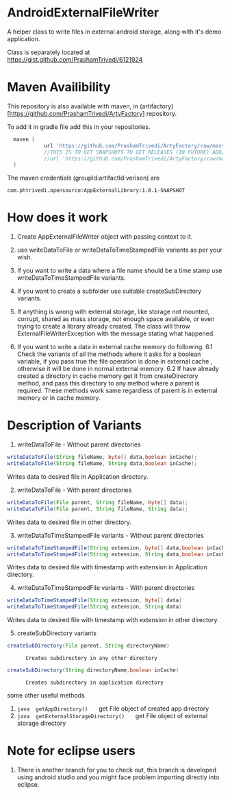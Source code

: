 AndroidExternalFileWriter
=========================

A helper class to write files in external android storage, along with it's demo application.

Class is separately located at https://gist.github.com/PrashamTrivedi/6121924

Maven Availibility
==================
This repository is also available with maven, in (artifactory) [https://github.com/PrashamTrivedi/ArtyFactory] repository.

To add it in gradle file add this in your repositories.
```gradle
  maven {
            url 'https://github.com/PrashamTrivedi/ArtyFactory/raw/master/snapshots'
            //THIS IS TO GET SNAPSHOTS TO GET RELEASES (IN FUTURE) ADD/REPLACE IT WITH
            //url 'https://github.com/PrashamTrivedi/ArtyFactory/raw/master/releases'
  }
```
The maven credentials (groupId:artifactId:verison) are
```
com.phtrivedi.opensource:AppExternalLibrary:1.0.1-SNAPSHOT
```

How does it work
=========================
1. Create AppExternalFileWriter object with passing context to it.

2. use writeDataToFile or writeDataToTimeStampedFile variants as per your wish.

3. If you want to write a data where a file name should be a time stamp use writeDataToTimeStampedFile variants.

4. If you want to create a subfolder use suitable createSubDirectory variants.

5. If anything is wrong with external storage, like storage not mounted, corrupt,  shared as mass storage, not enough space available, or even trying to create a library already created. The class will throw ExternalFileWriterException with the message stating what happened.

6. If you want to write a data in external cache memory do following.
    6.1 Check the variants of all the methods where it asks for a boolean variable, if you pass true the file operation is done in external cache , otherwise it will be done in normal external memory.
    6.2 If have already created a directory in cache memory get it from createDirectory method, and pass this directory to any method where a parent is required. These methods work same regardless of parent is in external memory or in cache memory.

Description of Variants
=========================

1. writeDataToFile - Without parent directories
```java
writeDataToFile(String fileName, byte[] data,boolean inCache);
writeDataToFile(String fileName, String data,boolean inCache);
```
Writes data to desired file in Application directory.
          
2. writeDataToFile - With parent directories
```java
writeDataToFile(File parent, String fileName, byte[] data);
writeDataToFile(File parent, String fileName, String data);
```
Writes data to desired file in other directory.
          
3. writeDataToTimeStampedFile variants - Without parent directories
```java
writeDataToTimeStampedFile(String extension, byte[] data,boolean inCache)
writeDataToTimeStampedFile(String extension, String data,boolean inCache)
```
Writes data to desired file with timestamp with extension in Application directory.
          
4. writeDataToTimeStampedFile variants - With parent directories
```java
writeDataToTimeStampedFile(String extension, byte[] data)
writeDataToTimeStampedFile(String extension, String data)
```
Writes data to desired file with timestamp with extension in other directory.

5. createSubDirectory variants
```java
createSubDirectory(File parent, String directoryName)
```
          Creates subdirectory in any other directory
```java
createSubDirectory(String directoryName,boolean inCache)
```
          Creates subdirectory in application directory
          
some other useful methods

1. ```java  getAppDirectory()   ```
          get File object of created app directory
2. ```java  getExternalStorageDirectory()   ```
          get File object of external storage directory

Note for eclipse users
======================
1. There is another branch for you to check out, this branch is developed using android studio and you might face problem importing directly into eclipse.
